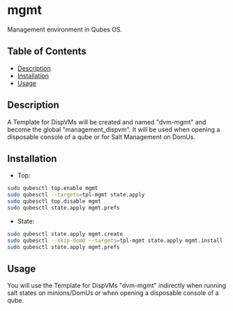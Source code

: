 # mgmt

Management environment in Qubes OS.

## Table of Contents

* [Description](#description)
* [Installation](#installation)
* [Usage](#usage)

## Description

A Template for DispVMs will be created and named "dvm-mgmt" and become the
global "management_dispvm". It will be used when opening a disposable console
of a qube or for Salt Management on DomUs.

## Installation

- Top:
```sh
sudo qubesctl top.enable mgmt
sudo qubesctl --targets=tpl-mgmt state.apply
sudo qubesctl top.disable mgmt
sudo qubesctl state.apply mgmt.prefs
```

- State:
<!-- pkg:begin:post-install -->
```sh
sudo qubesctl state.apply mgmt.create
sudo qubesctl --skip-dom0 --targets=tpl-mgmt state.apply mgmt.install
sudo qubesctl state.apply mgmt.prefs
```
<!-- pkg:end:post-install -->

## Usage

You will use the Template for DispVMs "dvm-mgmt" indirectly when running salt
states on minions/DomUs or when opening a disposable console of a qube.
